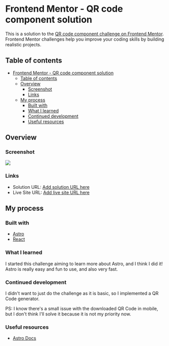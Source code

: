 # Frontend Mentor - QR code component solution

This is a solution to the [QR code component challenge on Frontend Mentor](https://www.frontendmentor.io/challenges/qr-code-component-iux_sIO_H). Frontend Mentor challenges help you improve your coding skills by building realistic projects. 

## Table of contents

- [Frontend Mentor - QR code component solution](#frontend-mentor---qr-code-component-solution)
  - [Table of contents](#table-of-contents)
  - [Overview](#overview)
    - [Screenshot](#screenshot)
    - [Links](#links)
  - [My process](#my-process)
    - [Built with](#built-with)
    - [What I learned](#what-i-learned)
    - [Continued development](#continued-development)
    - [Useful resources](#useful-resources)

## Overview

### Screenshot

![](./screenshot.jpg)

### Links

- Solution URL: [Add solution URL here](https://your-solution-url.com)
- Live Site URL: [Add live site URL here](https://your-live-site-url.com)

## My process

### Built with

- [Astro](https://astro.build/)
- [React](https://reactjs.org/)

### What I learned

I started this challenge aiming to learn more about Astro, and I think I did it! Astro is really easy and fun to use, and also very fast. 

### Continued development

I didn't want to just do the challenge as it is basic, so I implemented a QR Code generator.

PS: I know there's a small issue with the downloaded QR Code in mobile, but I don't think I'll solve it because it is not my priority now.

### Useful resources

- [Astro Docs](https://docs.astro.build/en/getting-started/)